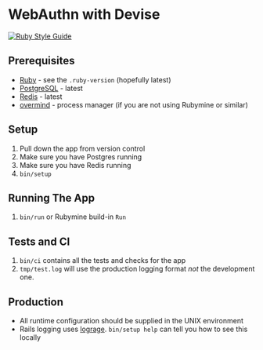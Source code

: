 # WebAuthn with Devise

[![Ruby Style Guide](https://img.shields.io/badge/code_style-standard-brightgreen.svg)](https://github.com/testdouble/standard)

## Prerequisites

- [Ruby](https://www.ruby-lang.org/en/) - see the `.ruby-version` (hopefully latest)
- [PostgreSQL](https://www.postgresql.org/) - latest
- [Redis](https://redis.io/) - latest
- [overmind](https://github.com/DarthSim/overmind) - process manager (if you are not using Rubymine or similar)

## Setup

1. Pull down the app from version control
2. Make sure you have Postgres running
3. Make sure you have Redis running
4. `bin/setup`

## Running The App

1. `bin/run` or Rubymine build-in `Run` 

## Tests and CI

1. `bin/ci` contains all the tests and checks for the app
2. `tmp/test.log` will use the production logging format *not* the development one.

## Production
- All runtime configuration should be supplied in the UNIX environment
- Rails logging uses [lograge](https://github.com/roidrage/lograge). `bin/setup help` can tell you how to see this locally
